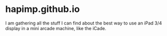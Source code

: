 # hapimp.github.io
I am gathering all the stuff I can find about the best way to use an iPad 3/4 display in a mini arcade machine, like the iCade.
